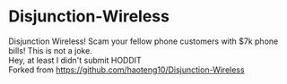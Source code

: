 # Disjunction-Wireless
Disjunction Wireless! Scam your fellow phone customers with $7k phone bills! This is not a joke. <br />
Hey, at least I didn't submit HODDIT <br />
Forked from https://github.com/haoteng10/Disjunction-Wireless
